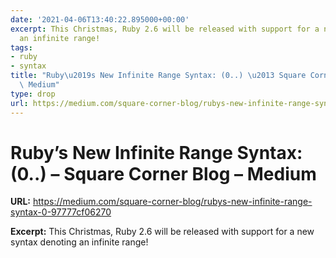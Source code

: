 ```yaml
---
date: '2021-04-06T13:40:22.895000+00:00'
excerpt: This Christmas, Ruby 2.6 will be released with support for a new syntax denoting
  an infinite range!
tags:
- ruby
- syntax
title: "Ruby\u2019s New Infinite Range Syntax: (0..) \u2013 Square Corner Blog \u2013\
  \ Medium"
type: drop
url: https://medium.com/square-corner-blog/rubys-new-infinite-range-syntax-0-97777cf06270
---
```


# Ruby’s New Infinite Range Syntax: (0..) – Square Corner Blog – Medium

**URL:** https://medium.com/square-corner-blog/rubys-new-infinite-range-syntax-0-97777cf06270

**Excerpt:** This Christmas, Ruby 2.6 will be released with support for a new syntax denoting an infinite range!
